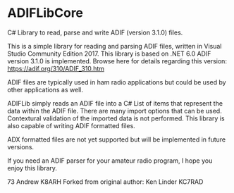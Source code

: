 # ADIFLibCore
C# Library to read, parse and write ADIF (version 3.1.0) files.   

This is a simple library for reading and parsing ADIF files, written in Visual Studio Community Edition 2017.  This library is based on .NET 6.0  ADIF version 3.1.0 is implemented.  Browse here for details regarding this version: https://adif.org/310/ADIF_310.htm

ADIF files are typically used in ham radio applications but could be used by other applications as well.  

ADIFLib simply reads an ADIF file into a C# List of items that represent the data within the ADIF file.  There are many import options that can be used.  Contextural validation of the imported data is not performed.  This library is also capable of writing ADIF formatted files.

ADX formatted files are not yet supported but will be implemented in future versions.

If you need an ADIF parser for your amateur radio program, I hope you enjoy this library.  

73
Andrew K8ARH
Forked from original author: Ken Linder KC7RAD
